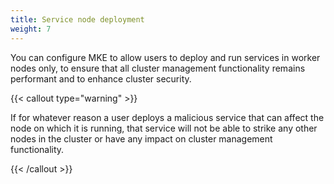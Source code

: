 ```yaml
---
title: Service node deployment
weight: 7
---
```


You can configure MKE to allow users to deploy and run services in worker
nodes only, to ensure that all cluster management functionality remains
performant and to enhance cluster security.

{{< callout type="warning" >}}

If for whatever reason a user deploys a malicious service that can affect
the node on which it is running, that service will not be able to strike any
other nodes in the cluster or have any impact on cluster management
functionality.

{{< /callout >}}